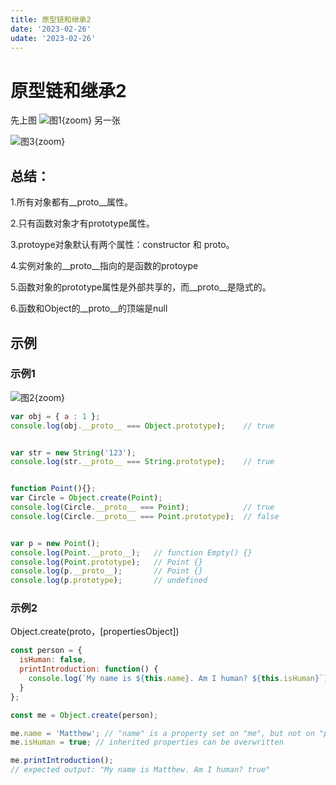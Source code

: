 ```yaml
---
title: 原型链和继承2
date: '2023-02-26'
udate: '2023-02-26'
---
```


# 原型链和继承2

先上图
![图1](/img/protovsprototype.jpg){zoom}
另一张

![图3](/img/protoaa.png){zoom}


## 总结：

1.所有对象都有__proto__属性。

2.只有函数对象才有prototype属性。

3.protoype对象默认有两个属性：constructor 和 proto。

4.实例对象的__proto__指向的是函数的protoype

5.函数对象的prototype属性是外部共享的，而__proto__是隐式的。

6.函数和Object的__proto__的顶端是null

## 示例

### 示例1

![图2](/img/proto2.png){zoom}


```js
var obj = { a : 1 };
console.log(obj.__proto__ === Object.prototype);    // true


var str = new String('123');
console.log(str.__proto__ === String.prototype);    // true


function Point(){};
var Circle = Object.create(Point);
console.log(Circle.__proto__ === Point);            // true
console.log(Circle.__proto__ === Point.prototype);  // false


var p = new Point();
console.log(Point.__proto__);   // function Empty() {}
console.log(Point.prototype);   // Point {}
console.log(p.__proto__);       // Point {}
console.log(p.prototype);       // undefined
```

### 示例2

Object.create(proto，[propertiesObject])

```js
const person = {
  isHuman: false,
  printIntroduction: function() {
    console.log(`My name is ${this.name}. Am I human? ${this.isHuman}`);
  }
};

const me = Object.create(person);

me.name = 'Matthew'; // "name" is a property set on "me", but not on "person"
me.isHuman = true; // inherited properties can be overwritten

me.printIntroduction();
// expected output: "My name is Matthew. Am I human? true"
```

